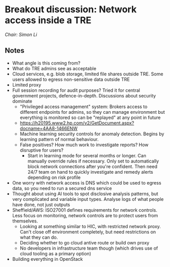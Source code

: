 # Breakout discussion: Network access inside a TRE

_Chair: Simon Li_

## Notes

- What angle is this coming from?
- What do TRE admins see as acceptable
- Cloud services, e.g. blob storage, limited file shares outside TRE. Some users allowed to egress non-sensitive data outside TRE
- Limited proxy
- Full session recording for audit purposes? Tried it for central government projects, defence-in-depth. Discussions about security dominate
  - "Privileged access management" system: Brokers access to different endpoints for admins, so they can manage environment but everything is monitored so can be "replayed" at any point in future
  - https://h20195.www2.hp.com/v2/GetDocument.aspx?docname=4AA8-1466ENW
  - Machine learning security controls for anomaly detection. Begins by learning pattern of normal behaviour.
  - False positives? How much work to investigate reports? How disruptive for users?
    - Start in learning mode for several months or longer. Can manually override rules if necessary. Only set to automatically block network connections after you're confident. Then need 24/7 team on hand to quickly investigate and remedy alerts depending on risk profile
- One worry with network access is DNS which could be used to egress data, so you need to run a secured dns service
- Thought about using AI tools to spot disclosive analysis patterns, but very complicated and variable input types. Analyse logs of what people have done, not just outputs
- Sheffield/AWS: ISO27001 defines requirements for network controls. Less focus on monitoring, network controls are to protect users from themselves.
  - Looking at something similar to HIC, with restricted network proxy. Can't close off environment completely, but need restrictions on what they can do.
  - Deciding whether to go cloud antive route or build own proxy
  - No developers in infrastructure team though (which drives use of cloud tooling as a primary option)
- Building everything in OpenStack
